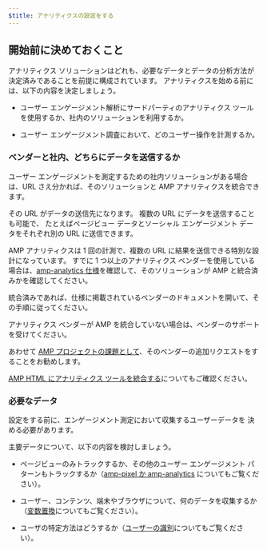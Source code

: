 ```yaml
---
$title: アナリティクスの設定をする
---
```


## 開始前に決めておくこと

アナリティクス ソリューションはどれも、必要なデータとデータの分析方法が決定済みであることを前提に構成されています。
アナリティクスを始める前には、以下の内容を決定しましょう。

* ユーザー エンゲージメント解析にサードパーティのアナリティクス ツールを使用するか、社内のソリューションを利用するか。

* ユーザー エンゲージメント調査において、どのユーザー操作を計測するか。

### ベンダーと社内、どちらにデータを送信するか

ユーザー エンゲージメントを測定するための社内ソリューションがある場合は、URL さえ分かれば、そのソリューションと AMP アナリティクスを統合できます。

その URL がデータの送信先になります。
複数の URL にデータを送信することも可能で、
たとえばページビュー データとソーシャル エンゲージメント データをそれぞれ別の URL に送信できます。


AMP アナリティクスは 1 回の計測で、複数の URL に結果を送信できる特別な設計になっています。
すでに 1 つ以上のアナリティクス ベンダーを使用している場合は、[amp-analytics 仕様](/docs/reference/extended/amp-analytics.html)を確認して、そのソリューションが AMP と統合済みかを確認してください。



統合済みであれば、仕様に掲載されているベンダーのドキュメントを開いて、その手順に従ってください。


アナリティクス ベンダーが AMP を統合していない場合は、ベンダーのサポートを受けてください。

あわせて [AMP プロジェクトの課題として](https://github.com/ampproject/amphtml/issues/new)、そのベンダーの追加リクエストをすることをお勧めします。

[AMP HTML にアナリティクス ツールを統合する](https://github.com/ampproject/amphtml/blob/master/extensions/amp-analytics/integrating-analytics.md)についてもご確認ください。


### 必要なデータ

設定をする前に、エンゲージメント測定において収集するユーザーデータを
決める必要があります。

主要データについて、以下の内容を検討しましょう。

* ページビューのみトラックするか、その他のユーザー エンゲージメント パターンもトラックするか（[amp-pixel か amp-analytics](/docs/guides/analytics/analytics_basics.html#use-amp-pixel-or-amp-analytics) についてもご覧ください）。

* ユーザー、コンテンツ、端末やブラウザについて、何のデータを収集するか（[変数置換](/docs/guides/analytics/analytics_basics.html#variable-substitution)についてもご覧ください）。

* ユーザの特定方法はどうするか（[ユーザーの識別](/docs/guides/analytics/analytics_basics.html#user-identification)についてもご覧ください）。
